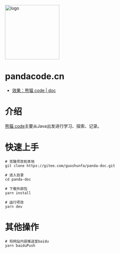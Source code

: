 <img width="180" src="https://file.pandacode.cn//panda/202109101822245.png" alt="logo" data-canonical-src="https://file.pandacode.cn//panda/202109101822245.png" style="max-width: 100%;">

# pandacode.cn

- [效果：熊猫 code | doc](https://pandacode.cn)

# 介绍

[熊猫 code](https://pandacode.cn)主要从Java出发进行学习、探索、记录。

# 快速上手

```shell
# 克隆项目到本地
git clone https://gitee.com/guoshunfa/panda-doc.git

# 进入目录
cd panda-doc

# 下载外部包
yarn install

# 运行项目
yarn dev
```

# 其他操作

```shell
# 将网站内容推送至baidu
yarn baiduPush
```
